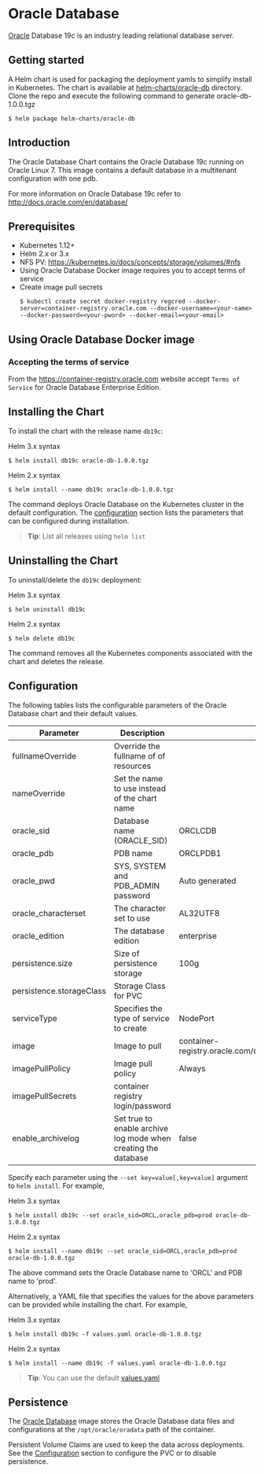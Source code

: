 # Oracle Database
[Oracle](http://www.oracle.com)
Database 19c is an industry leading relational database server.

## Getting started
A Helm chart is used for packaging the deployment yamls to simplify install in Kubernetes. The chart is available at [helm-charts/oracle-db](./) directory.
Clone the repo and execute the following command to generate oracle-db-1.0.0.tgz
```
$ helm package helm-charts/oracle-db
```

## Introduction

The Oracle Database Chart contains the Oracle Database 19c running on Oracle Linux 7. This image contains a default database in a multitenant configuration with one pdb.

For more information on Oracle Database 19c refer to http://docs.oracle.com/en/database/

## Prerequisites

- Kubernetes 1.12+
- Helm 2.x or 3.x
- NFS PV: https://kubernetes.io/docs/concepts/storage/volumes/#nfs
- Using Oracle Database Docker image requires you to accept terms of service
- Create image pull secrets
    ```
    $ kubectl create secret docker-registry regcred --docker-server=container-registry.oracle.com --docker-username=<your-name> --docker-password=<your-pword> --docker-email=<your-email>
    ```

## Using Oracle  Database Docker image
### Accepting the terms of service
From the https://container-registry.oracle.com website accept `Terms of Service` for Oracle Database Enterprise Edition.


## Installing the Chart

To install the chart with the release name `db19c`:

Helm 3.x syntax
```
$ helm install db19c oracle-db-1.0.0.tgz
```
Helm 2.x syntax
```
$ helm install --name db19c oracle-db-1.0.0.tgz
```

The command deploys Oracle Database on the Kubernetes cluster in the default configuration. The [configuration](#configuration) section lists the parameters that can be configured during installation.

> **Tip**: List all releases using `helm list`

## Uninstalling the Chart

To uninstall/delete the `db19c` deployment:

Helm 3.x syntax
```
$ helm uninstall db19c
```
Helm 2.x syntax
```
$ helm delete db19c
```

The command removes all the Kubernetes components associated with the chart and deletes the release.

## Configuration

The following tables lists the configurable parameters of the Oracle  Database chart and their default values.

| Parameter                       | Description                                                    | Default                                                    |
| ------------------------------- | -------------------------------------------------------------- | ---------------------------------------------------------- |
| fullnameOverride                | Override the fullname of of resources                          |                                                            |
| nameOverride                    | Set the name to use instead of the chart name                  |                                                            |
| oracle_sid                      | Database name (ORACLE_SID)                                     | ORCLCDB                                                    |
| oracle_pdb                      | PDB name                                                       | ORCLPDB1                                                   |
| oracle_pwd                      | SYS, SYSTEM and PDB_ADMIN password                             | Auto generated                                             |
| oracle_characterset             | The character set to use                                       | AL32UTF8                                                   |
| oracle_edition                  | The database edition                                           | enterprise                                                 |
| persistence.size                | Size of persistence storage                                    | 100g                                                       |
| persistence.storageClass        | Storage Class for PVC                                          |                                                            |
| serviceType                     | Specifies the type of service to create                        | NodePort                                                   |
| image                           | Image to pull                                                  | container-registry.oracle.com/database/enterprise:19.3.0.0 |
| imagePullPolicy                 | Image pull policy                                              | Always                                                     |
| imagePullSecrets                | container registry login/password                              |                                                            |
| enable_archivelog               | Set true to enable archive log mode when creating the database | false                                                      |


Specify each parameter using the `--set key=value[,key=value]` argument to `helm install`. For example,

Helm 3.x syntax
```
$ helm install db19c --set oracle_sid=ORCL,oracle_pdb=prod oracle-db-1.0.0.tgz
```
Helm 2.x syntax
```
$ helm install --name db19c --set oracle_sid=ORCL,oracle_pdb=prod oracle-db-1.0.0.tgz
```

The above command sets  the Oracle Database name to 'ORCL' and PDB name to 'prod'.

Alternatively, a YAML file that specifies the values for the above parameters can be provided while installing the chart. For example,

Helm 3.x syntax
```
$ helm install db19c -f values.yaml oracle-db-1.0.0.tgz
```
Helm 2.x syntax
```
$ helm install --name db19c -f values.yaml oracle-db-1.0.0.tgz
```

> **Tip**: You can use the default [values.yaml](values.yaml)


## Persistence

The [Oracle Database](https://www.oracle.com) image stores the Oracle Database data files  and configurations at the `/opt/oracle/oradata` path of the container.

Persistent Volume Claims are used to keep the data across deployments.
See the [Configuration](#configuration) section to configure the PVC or to disable persistence.
